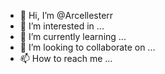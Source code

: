 - 👋 Hi, I’m @Arcellesterr
- 👀 I’m interested in ...
- 🌱 I’m currently learning ...
- 💞️ I’m looking to collaborate on ...
- 📫 How to reach me ...

<!---
Arcellesterr/Arcellesterr is a ✨ special ✨ repository because its `README.md` (this file) appears on your GitHub profile.
You can click the Preview link to take a look at your changes.
--->
